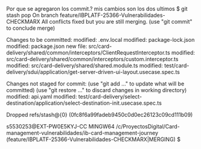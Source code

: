 Por que se agregaron los commit.?
mis cambios son los dos ultimos 
$ git stash pop 
On branch feature/IBPLATF-25366-Vulnerabilidades-CHECKMARX
All conflicts fixed but you are still merging.
  (use "git commit" to conclude merge)

Changes to be committed:
        modified:   .env.local
        modified:   package-lock.json
        modified:   package.json
        new file:   src/card-delivery/shared/common/interceptors/ClientRequestInterceptor.ts
        modified:   src/card-delivery/shared/common/interceptors/custom.interceptor.ts
        modified:   src/card-delivery/shared/shared.module.ts
        modified:   test/card-delivery/sdui/application/get-server-driven-ui-layout.usecase.spec.ts

Changes not staged for commit:
  (use "git add <file>..." to update what will be committed)
  (use "git restore <file>..." to discard changes in working directory)
        modified:   api.yaml
        modified:   test/card-delivery/select-destination/application/select-destination-init.usecase.spec.ts

Dropped refs/stash@{0} (0fc8f6a99fadeb9450c0d0ec26123c09cd111b09)

s5530253@EXT-PW0E5KYJ-CC MINGW64 /c/ProyectosDigital/Card-management-vulnerabilidades/ib-card-management-journey (feature/IBPLATF-25366-Vulnerabilidades-CHECKMARX|MERGING)
$
